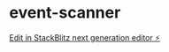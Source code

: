 # event-scanner

[Edit in StackBlitz next generation editor ⚡️](https://stackblitz.com/~/github.com/leopold16/event-scanner)